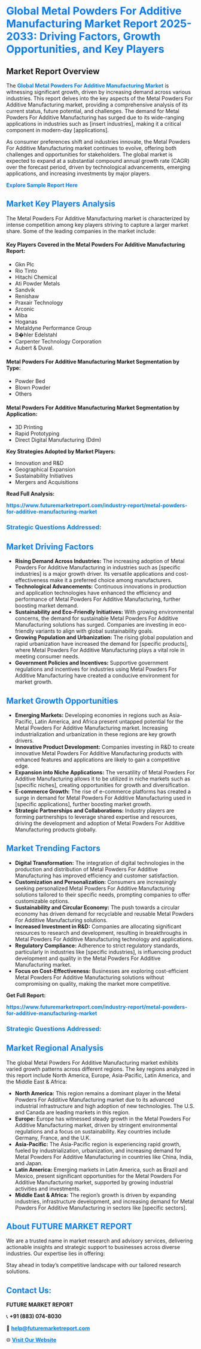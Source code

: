 <h1 style="color: #007BFF;">Global Metal Powders For Additive Manufacturing Market Report 2025-2033: Driving Factors, Growth Opportunities, and Key Players</h1>

<section id="overview">
<h2>Market Report Overview</h2>
<p>The <a href="https://www.futuremarketreport.com/industry-report/metal-powders-for-additive-manufacturing-market" style="color: #007BFF; text-decoration: none;"><strong>Global Metal Powders For Additive Manufacturing Market</strong></a> is witnessing significant growth, driven by increasing demand across various industries. This report delves into the key aspects of the Metal Powders For Additive Manufacturing market, providing a comprehensive analysis of its current status, future potential, and challenges. The demand for Metal Powders For Additive Manufacturing has surged due to its wide-ranging applications in industries such as [insert industries], making it a critical component in modern-day [applications].</p>
<p>As consumer preferences shift and industries innovate, the Metal Powders For Additive Manufacturing market continues to evolve, offering both challenges and opportunities for stakeholders. The global market is expected to expand at a substantial compound annual growth rate (CAGR) over the forecast period, driven by technological advancements, emerging applications, and increasing investments by major players.</p>
</section>

<section id="overview">
<p><a href="https://www.futuremarketreport.com/request-sample/reportId=31590" style="color: #007BFF; text-decoration: none;"><strong>Explore Sample Report Here</strong></a></p>
</section>

<section id="key-players">
<h2 style="color: #007BFF;">Market Key Players Analysis</h2>
<p>The Metal Powders For Additive Manufacturing market is characterized by intense competition among key players striving to capture a larger market share. Some of the leading companies in the market include:</p>
<h4>Key Players Covered in the Metal Powders For Additive Manufacturing Report:</h4>
<ul><li>Gkn Plc</li><li>Rio Tinto</li><li>Hitachi Chemical</li><li>Ati Powder Metals</li><li>Sandvik</li><li>Renishaw</li><li>Praxair Technology</li><li>Arconic</li><li>Miba</li><li>Hoganas</li><li>Metaldyne Performance Group</li><li>B�hler Edelstahl</li><li>Carpenter Technology Corporation</li><li>Aubert &amp; Duval.</li></ul>
<h4>Metal Powders For Additive Manufacturing Market Segmentation by Type:</h4>
<ul><li>Powder Bed</li><li>Blown Powder</li><li>Others</li></ul>

<h4>Metal Powders For Additive Manufacturing Market Segmentation by Application:</h4>
<ul><li>3D Printing</li><li>Rapid Prototyping</li><li>Direct Digital Manufacturing (Ddm)</li></ul>
<p><strong>Key Strategies Adopted by Market Players:</strong></p>
<ul>
<li>Innovation and R&D</li>
<li>Geographical Expansion</li>
<li>Sustainability Initiatives</li>
<li>Mergers and Acquisitions</li>
</ul>
</section>

<section>
<p><strong>Read Full Analysis: </strong></p><a href="https://www.futuremarketreport.com/industry-report/metal-powders-for-additive-manufacturing-market" style="color: #007BFF; text-decoration: none;"><strong>https://www.futuremarketreport.com/industry-report/metal-powders-for-additive-manufacturing-market</strong></a>
<h3 style="color: #007BFF;">Strategic Questions Addressed:</h3>
</section>

<section id="driving-factors">
<h2 style="color: #007BFF;">Market Driving Factors</h2>
<ul>
<li><strong>Rising Demand Across Industries:</strong> The increasing adoption of Metal Powders For Additive Manufacturing in industries such as [specific industries] is a major growth driver. Its versatile applications and cost-effectiveness make it a preferred choice among manufacturers.</li>
<li><strong>Technological Advancements:</strong> Continuous innovations in production and application technologies have enhanced the efficiency and performance of Metal Powders For Additive Manufacturing, further boosting market demand.</li>
<li><strong>Sustainability and Eco-Friendly Initiatives:</strong> With growing environmental concerns, the demand for sustainable Metal Powders For Additive Manufacturing solutions has surged. Companies are investing in eco-friendly variants to align with global sustainability goals.</li>
<li><strong>Growing Population and Urbanization:</strong> The rising global population and rapid urbanization have increased the demand for [specific products], where Metal Powders For Additive Manufacturing plays a vital role in meeting consumer needs.</li>
<li><strong>Government Policies and Incentives:</strong> Supportive government regulations and incentives for industries using Metal Powders For Additive Manufacturing have created a conducive environment for market growth.</li>
</ul>
</section>

<section id="growth-opportunities">
<h2 style="color: #007BFF;">Market Growth Opportunities</h2>
<ul>
<li><strong>Emerging Markets:</strong> Developing economies in regions such as Asia-Pacific, Latin America, and Africa present untapped potential for the Metal Powders For Additive Manufacturing market. Increasing industrialization and urbanization in these regions are key growth drivers.</li>
<li><strong>Innovative Product Development:</strong> Companies investing in R&D to create innovative Metal Powders For Additive Manufacturing products with enhanced features and applications are likely to gain a competitive edge.</li>
<li><strong>Expansion into Niche Applications:</strong> The versatility of Metal Powders For Additive Manufacturing allows it to be utilized in niche markets such as [specific niches], creating opportunities for growth and diversification.</li>
<li><strong>E-commerce Growth:</strong> The rise of e-commerce platforms has created a surge in demand for Metal Powders For Additive Manufacturing used in [specific applications], further boosting market growth.</li>
<li><strong>Strategic Partnerships and Collaborations:</strong> Industry players are forming partnerships to leverage shared expertise and resources, driving the development and adoption of Metal Powders For Additive Manufacturing products globally.</li>
</ul>
</section>

<section id="trending-factors">
<h2 style="color: #007BFF;">Market Trending Factors</h2>
<ul>
<li><strong>Digital Transformation:</strong> The integration of digital technologies in the production and distribution of Metal Powders For Additive Manufacturing has improved efficiency and customer satisfaction.</li>
<li><strong>Customization and Personalization:</strong> Consumers are increasingly seeking personalized Metal Powders For Additive Manufacturing solutions tailored to their specific needs, prompting companies to offer customizable options.</li>
<li><strong>Sustainability and Circular Economy:</strong> The push towards a circular economy has driven demand for recyclable and reusable Metal Powders For Additive Manufacturing solutions.</li>
<li><strong>Increased Investment in R&D:</strong> Companies are allocating significant resources to research and development, resulting in breakthroughs in Metal Powders For Additive Manufacturing technology and applications.</li>
<li><strong>Regulatory Compliance:</strong> Adherence to strict regulatory standards, particularly in industries like [specific industries], is influencing product development and quality in the Metal Powders For Additive Manufacturing market.</li>
<li><strong>Focus on Cost-Effectiveness:</strong> Businesses are exploring cost-efficient Metal Powders For Additive Manufacturing solutions without compromising on quality, making the market more competitive.</li>
</ul>
</section>

<section>
<p><strong>Get Full Report: </strong></p><a href="https://www.futuremarketreport.com/industry-report/metal-powders-for-additive-manufacturing-market" style="color: #007BFF; text-decoration: none;"><strong>https://www.futuremarketreport.com/industry-report/metal-powders-for-additive-manufacturing-market</strong></a>
<h3 style="color: #007BFF;">Strategic Questions Addressed:</h3>
</section>


<section id="regional-analysis">
<h2 style="color: #007BFF;">Market Regional Analysis</h2>
<p>The global Metal Powders For Additive Manufacturing market exhibits varied growth patterns across different regions. The key regions analyzed in this report include North America, Europe, Asia-Pacific, Latin America, and the Middle East & Africa:</p>
<ul>
<li><strong>North America:</strong> This region remains a dominant player in the Metal Powders For Additive Manufacturing market due to its advanced industrial infrastructure and high adoption of new technologies. The U.S. and Canada are leading markets in this region.</li>
<li><strong>Europe:</strong> Europe has witnessed steady growth in the Metal Powders For Additive Manufacturing market, driven by stringent environmental regulations and a focus on sustainability. Key countries include Germany, France, and the U.K.</li>
<li><strong>Asia-Pacific:</strong> The Asia-Pacific region is experiencing rapid growth, fueled by industrialization, urbanization, and increasing demand for Metal Powders For Additive Manufacturing in countries like China, India, and Japan.</li>
<li><strong>Latin America:</strong> Emerging markets in Latin America, such as Brazil and Mexico, present significant opportunities for the Metal Powders For Additive Manufacturing market, supported by growing industrial activities and investments.</li>
<li><strong>Middle East & Africa:</strong> The region’s growth is driven by expanding industries, infrastructure development, and increasing demand for Metal Powders For Additive Manufacturing in sectors like [specific sectors].</li>
</ul>
</section>

<footer>
<h2 style="color: #007BFF;">About FUTURE MARKET REPORT</h2>
<p>We are a trusted name in market research and advisory services, delivering actionable insights and strategic support to businesses across diverse industries. Our expertise lies in offering:</p>

<p>Stay ahead in today’s competitive landscape with our tailored research solutions.</p>

<h2 style="color: #007BFF;">Contact Us:</h2>
<p><strong>FUTURE MARKET REPORT</strong></p>
<p>📞 <strong>+91 (883) 074-8030</strong></p>
<p>📧 <strong><a href="mailto:help@futuremarketreport.com" style="color: #007BFF;">help@futuremarketreport.com</a></strong></p>
<p>🌐 <strong><a href="https://www.futuremarketreport.com/" style="color: #007BFF;">Visit Our Website</a></strong></p>
</footer>
